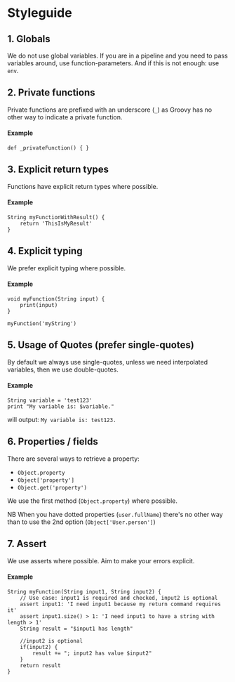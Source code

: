 # Styleguide

## 1. Globals

We do not use global variables. If you are in a pipeline and you need to pass variables around, use function-parameters. And if this is not enough: use `env`.

## 2. Private functions

Private functions are prefixed with an underscore (`_`) as Groovy has no other way to indicate a private function.

#### Example

```
def _privateFunction() { }
```

## 3. Explicit return types

Functions have explicit return types where possible.

#### Example

```
String myFunctionWithResult() {
    return 'ThisIsMyResult'
}
```

## 4. Explicit typing

We prefer explicit typing where possible.

#### Example
```
void myFunction(String input) {
    print(input)
}

myFunction('myString')
```

## 5. Usage of Quotes (prefer single-quotes)
By default we always use single-quotes, unless we need interpolated variables, then we use double-quotes.

#### Example

```
String variable = 'test123'
print "My variable is: $variable."
```
will output:
`My variable is: test123.`

## 6. Properties / fields

There are several ways to retrieve a property:

* `Object.property`
* `Object['property']`
* `Object.get('property')`

We use the first method (`Object.property`) where possible.

NB When you have dotted properties (```user.fullName```) there's no other way than to use the 2nd option (```Object['User.person']```)

## 7. Assert

We use asserts where possible. Aim to make your errors explicit.

#### Example

```
String myFunction(String input1, String input2) {
    // Use case: input1 is required and checked, input2 is optional
    assert input1: 'I need input1 because my return command requires it'
    assert input1.size() > 1: 'I need input1 to have a string with length > 1'
    String result = "$input1 has length"
    
    //input2 is optional
    if(input2) {
        result += "; input2 has value $input2"
    }
    return result
}
```